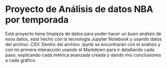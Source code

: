 # Proyecto de Análisis de datos NBA por temporada

Este proyecto tiene limpieza de datos para poder hacer un buen análisis de esos datos, está hecho con la tecnología Jupyter Notebook y usando datos del archivo .CSV.
Dentro del archivo .ipynb se encontrarán con el análisis y con mi primera interacción usando el Markdown para ir detallando cada paso, explicando cada métrica avanzada creáda y dando mis conclusiones a cada gráfico.
